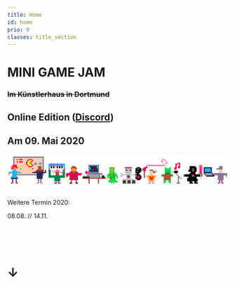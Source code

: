 ```yaml
---
title: Home
id: home
prio: 0
classes: title_section
---
```


<div class="flyer">
	<h1>MINI GAME JAM</h1>
	<h3 style="text-decoration: line-through;">Im Künstlerhaus in Dortmund</h3>
	<h2>Online Edition (<a href="https://discord.gg/aNfxDQw">Discord</a>)</h2>
	<!--<h2>Nächster Termin:</h2>-->
	<h2>Am 09. Mai 2020 </h2>
	<img src="/img/people.png" id="people" alt="Schmuckbild Menschen und Maschinen machen Spiele">
	<br>
	<br>
	<p>Weitere Termin 2020:</p>
	<p>08.08. // 14.11.</p>
	<br>
	<br>
	<br>
	<h1>↓</h1>
</div>
